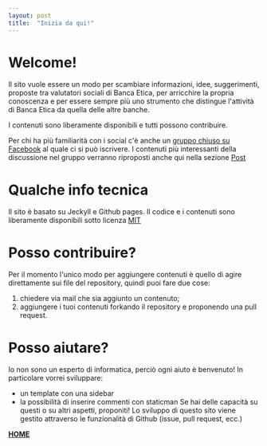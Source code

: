 ```yaml
---
layout: post
title:  "Inizia da qui!"
---
```


# Welcome!
Il sito vuole essere un modo per scambiare informazioni, idee, suggerimenti, proposte tra valutatori sociali di Banca Etica, per arricchire la propria conoscenza e per essere sempre più uno strumento che distingue l'attività di Banca Etica da quella delle altre banche.

I contenuti sono liberamente disponibili e tutti possono contribuire.

Per chi ha più familiarità con i social c'è anche un [gruppo chiuso su Facebook](https://www.facebook.com/groups/445816879511918/) al quale ci si può iscrivere. I contenuti più interessanti della discussione nel gruppo verranno riproposti anche qui nella sezione [Post](https://mauromussin.github.io/valutazionesociale/blog/)


# Qualche info tecnica
Il sito è basato su Jeckyll e Github pages. Il codice e i contenuti sono liberamente disponibili sotto licenza [MIT](https://github.com/jekyll/jekyll/blob/master/LICENSE)

# Posso contribuire?
Per il momento l'unico modo per aggiungere contenuti è quello di agire direttamente sui file del repository, quindi puoi fare due cose:
1. chiedere via mail che sia aggiunto un contenuto;
2. aggiungere i tuoi contenuti forkando il repository e proponendo una pull request.

# Posso aiutare?
Io non sono un esperto di informatica, perciò ogni aiuto è benvenuto!
In particolare vorrei sviluppare:
- un template con una sidebar
- la possibilità di inserire commenti con staticman
Se hai delle capacità su questi o su altri aspetti, proponiti! Lo sviluppo di questo sito viene gestito attraverso le funzionalità di Github (issue, pull request, ecc.)

**[HOME](https://mauromussin.github.io/valutazionesociale/)**

